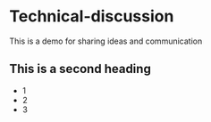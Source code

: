 # Technical-discussion
This is a demo for sharing ideas and communication


## This is a second heading 
* 1
* 2
* 3



